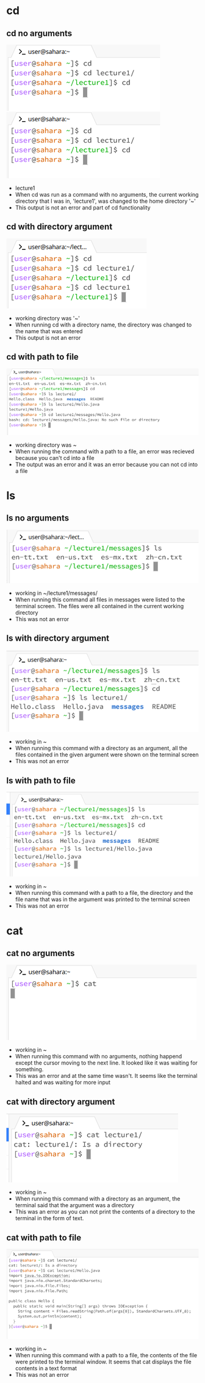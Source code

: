 # cd
## cd no arguments
![Image](cd_no_arg.PNG)
![Image](https://github.com/moolights/cse15l-lab-reports/blob/main/cd_no_arg.PNG)

- lecture1
- When cd was run as a command with no arguments, the current working directory that I was in, 'lecture1', was changed to the home directory '~'
- This output is not an error and part of cd functionality

## cd with directory argument
![Image](cd_w_directory.PNG)

- working directory was '~'
- When running cd with a directory name, the directory was changed to the name that was entered
- This output is not an error

## cd with path to file
![Image](cd_w_path_to_file.PNG)

- working directory was ~
- When running the command with a path to a file, an error was recieved because you can't cd into a file
- The output was an error and it was an error because you can not cd into a file


# ls
## ls no arguments
![Image](ls_no_arg.PNG)

- working in ~/lecture1/messages/
- When running this command all files in messages were listed to the terminal screen. The files were all contained in the current working directory
- This was not an error

## ls with directory argument
![Image](ls_w_directory.PNG)

- working in ~
- When running this command with a directory as an argument, all the files contained in the given argument were shown on the terminal screen
- This was not an error

## ls with path to file
![Image](ls_w_path_to_file.PNG)

- working in ~
- When running this command with a path to a file, the directory and the file name that was in the argument was printed to the terminal screen
- This was not an error


# cat
## cat no arguments
![Image](cat_no_arg.PNG)

- working in ~
- When running this command with no arguments, nothing happend except the cursor moving to the next line. It looked like it was waiting for something.
- This was an error and at the same time wasn't. It seems like the terminal halted and was waiting for more input

## cat with directory argument
![Image](cat_w_directory.PNG)

- working in ~
- When running this command with a directory as an argument, the terminal said that the argument was a directory 
- This was an error as you can not print the contents of a directory to the terminal in the form of text. 

## cat with path to file
![Image](cat_w_path_to_file.PNG)

- working in ~
- When running this command with a path to a file, the contents of the file were printed to the terminal window. It seems that cat displays the file contents in a text format
- This was not an error

